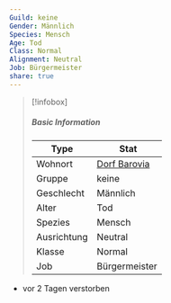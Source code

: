 ```yaml
---
Guild: keine
Gender: Männlich
Species: Mensch
Age: Tod
Class: Normal
Alignment: Neutral
Job: Bürgermeister
share: true
---
```


>[!infobox]
>##### Basic Information
>Type | Stat |
>----  | ----  |
> Wohnort | [Dorf Barovia](../Places/D%C3%B6rfer/Dorf%20Barovia.md) |
> Gruppe | keine |
> Geschlecht | Männlich |
> Alter | Tod |
> Spezies | Mensch |
> Ausrichtung | Neutral |
> Klasse | Normal |
> Job | Bürgermeister |


- vor 2 Tagen verstorben